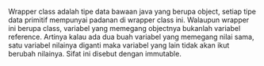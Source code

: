 Wrapper class adalah tipe data bawaan java yang berupa object, setiap tipe data primitif
mempunyai padanan di wrapper class ini. Walaupun wrapper ini berupa class, variabel yang
memegang objectnya bukanlah variabel reference. Artinya kalau ada dua buah variabel yang
memegang nilai sama, satu variabel nilainya diganti maka variabel yang lain tidak akan ikut
berubah nilainya. Sifat ini disebut dengan immutable.